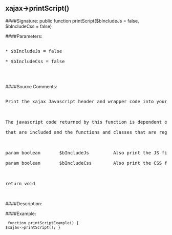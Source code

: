 ## xajax->printScript()

####Signature: public function printScript($bIncludeJs = false, $bIncludeCss = false)

####Parameters:
<pre>

* $bIncludeJs = false

* $bIncludeCss = false



</pre>
####Source Comments:
<pre>

Print the xajax Javascript header and wrapper code into your page



The javascript code returned by this function is dependent on the plugins

that are included and the functions and classes that are registered.



param boolean		$bIncludeJs			Also print the JS files

param boolean		$bIncludeCss		Also print the CSS files



return void


</pre>
####Description:


####Example:
<code><pre>
function printScriptExample()
{
	$xajax->printScript();
}
</pre></code>